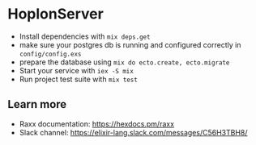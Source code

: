 # HoplonServer

- Install dependencies with `mix deps.get`
- make sure your postgres db is running and configured correctly in `config/config.exs`
- prepare the database using `mix do ecto.create, ecto.migrate`
- Start your service with `iex -S mix`
- Run project test suite with `mix test`

## Learn more

- Raxx documentation: https://hexdocs.pm/raxx
- Slack channel: https://elixir-lang.slack.com/messages/C56H3TBH8/
